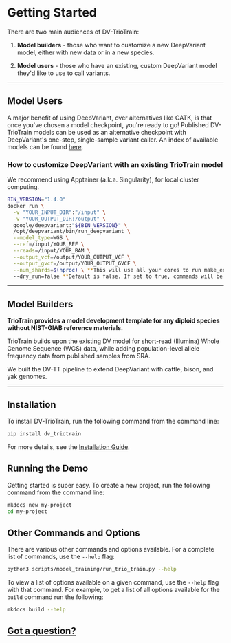 # Getting Started

There are two main audiences of DV-TrioTrain:

1. **Model builders** - those who want to customize a new DeepVariant model, either with new data or in a new species.

2. **Model users** - those who have an existing, custom DeepVariant model they'd like to use to call variants.

---

## Model Users

A major benefit of using DeepVariant, over alternatives like GATK, is that once you've chosen a model checkpoint, you're ready to go! Published DV-TrioTrain models can be used as an alternative checkpoint with DeepVariant's one-step, single-sample variant caller. An index of available models can be found [here](../user-guide/existing_models.md).

### How to customize DeepVariant with an existing TrioTrain model



We recommend using Apptainer (a.k.a. Singularity), for local cluster computing.

```bash
BIN_VERSION="1.4.0"
docker run \
  -v "YOUR_INPUT_DIR":"/input" \
  -v "YOUR_OUTPUT_DIR:/output" \
  google/deepvariant:"${BIN_VERSION}" \
  /opt/deepvariant/bin/run_deepvariant \
  --model_type=WGS \
  --ref=/input/YOUR_REF \
  --reads=/input/YOUR_BAM \
  --output_vcf=/output/YOUR_OUTPUT_VCF \
  --output_gvcf=/output/YOUR_OUTPUT_GVCF \
  --num_shards=$(nproc) \ **This will use all your cores to run make_examples. Feel free to change.**
  --dry_run=false **Default is false. If set to true, commands will be printed out but not executed.
```

---

## Model Builders

**TrioTrain provides a model development template for any diploid species without NIST-GIAB reference materials.**

TrioTrain builds upon the existing DV model for short-read (Illumina) Whole Genome Sequence (WGS) data, while adding population-level allele frequency data from published samples from SRA.

We built the DV-TT pipeline to extend DeepVariant with cattle, bison, and yak genomes.

---

## Installation

To install DV-TrioTrain, run the following command from the command line:

```bash
pip install dv_triotrain
```

For more details, see the [Installation Guide](../user-guide/installation.md).

## Running the Demo

Getting started is super easy. To create a new project, run the following command from the command line:

```bash
mkdocs new my-project
cd my-project
```

## Other Commands and Options

There are various other commands and options available. For a complete list of
commands, use the `--help` flag:

```bash
python3 scripts/model_training/run_trio_train.py --help
```

To view a list of options available on a given command, use the `--help` flag with that command. For example, to get a list of all options available for the `build` command run the following:

```bash
mkdocs build --help
```

## [Got a question?](../user-guide/get-help.md)
